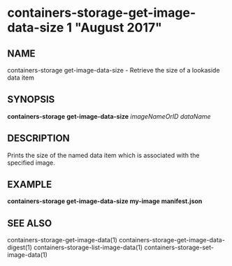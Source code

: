 # containers-storage-get-image-data-size 1 "August 2017"

## NAME
containers-storage get-image-data-size - Retrieve the size of a lookaside data item

## SYNOPSIS
**containers-storage** **get-image-data-size** *imageNameOrID* *dataName*

## DESCRIPTION
Prints the size of the named data item which is associated with the specified
image.

## EXAMPLE
**containers-storage get-image-data-size my-image manifest.json**

## SEE ALSO
containers-storage-get-image-data(1)
containers-storage-get-image-data-digest(1)
containers-storage-list-image-data(1)
containers-storage-set-image-data(1)
